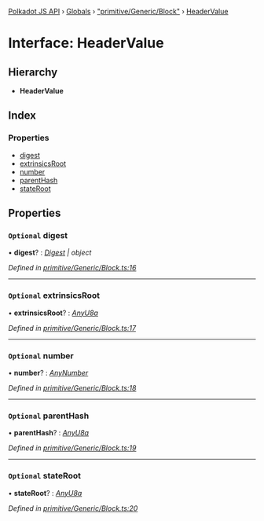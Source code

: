 [Polkadot JS API](../README.md) › [Globals](../globals.md) › ["primitive/Generic/Block"](../modules/_primitive_generic_block_.md) › [HeaderValue](_primitive_generic_block_.headervalue.md)

# Interface: HeaderValue

## Hierarchy

* **HeaderValue**

## Index

### Properties

* [digest](_primitive_generic_block_.headervalue.md#optional-digest)
* [extrinsicsRoot](_primitive_generic_block_.headervalue.md#optional-extrinsicsroot)
* [number](_primitive_generic_block_.headervalue.md#optional-number)
* [parentHash](_primitive_generic_block_.headervalue.md#optional-parenthash)
* [stateRoot](_primitive_generic_block_.headervalue.md#optional-stateroot)

## Properties

### `Optional` digest

• **digest**? : *[Digest](_interfaces_runtime_types_.digest.md) | object*

*Defined in [primitive/Generic/Block.ts:16](https://github.com/polkadot-js/api/blob/3b758a0d64/packages/types/src/primitive/Generic/Block.ts#L16)*

___

### `Optional` extrinsicsRoot

• **extrinsicsRoot**? : *[AnyU8a](../modules/_types_.md#anyu8a)*

*Defined in [primitive/Generic/Block.ts:17](https://github.com/polkadot-js/api/blob/3b758a0d64/packages/types/src/primitive/Generic/Block.ts#L17)*

___

### `Optional` number

• **number**? : *[AnyNumber](../modules/_types_.md#anynumber)*

*Defined in [primitive/Generic/Block.ts:18](https://github.com/polkadot-js/api/blob/3b758a0d64/packages/types/src/primitive/Generic/Block.ts#L18)*

___

### `Optional` parentHash

• **parentHash**? : *[AnyU8a](../modules/_types_.md#anyu8a)*

*Defined in [primitive/Generic/Block.ts:19](https://github.com/polkadot-js/api/blob/3b758a0d64/packages/types/src/primitive/Generic/Block.ts#L19)*

___

### `Optional` stateRoot

• **stateRoot**? : *[AnyU8a](../modules/_types_.md#anyu8a)*

*Defined in [primitive/Generic/Block.ts:20](https://github.com/polkadot-js/api/blob/3b758a0d64/packages/types/src/primitive/Generic/Block.ts#L20)*
